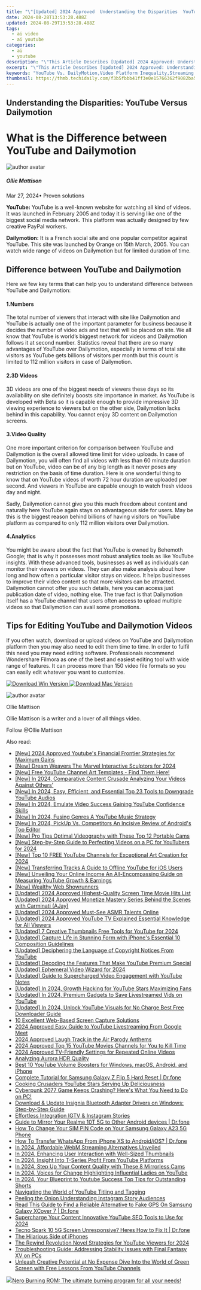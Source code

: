 ```yaml
---
title: "\"[Updated] 2024 Approved  Understanding the Disparities  YouTube Versus Dailymotion\""
date: 2024-08-28T13:53:28.488Z
updated: 2024-08-29T13:53:28.488Z
tags:
  - ai video
  - ai youtube
categories:
  - ai
  - youtube
description: "\"This Article Describes [Updated] 2024 Approved: Understanding the Disparities: YouTube Versus Dailymotion\""
excerpt: "\"This Article Describes [Updated] 2024 Approved: Understanding the Disparities: YouTube Versus Dailymotion\""
keywords: "YouTube Vs. DailyMotion,Video Platform Inequality,Streaming Service Gap,Media Access Disparity,Content Distribution Divide,Online Video Discrepancy,Digital Platform Bias"
thumbnail: https://thmb.techidaily.com/f3b5fbbb41ff3e0e15766362f9082ba5609c00b8437978e5e3317dc5d76ea72c.jpg
---
```


## Understanding the Disparities: YouTube Versus Dailymotion

# What is the Difference between YouTube and Dailymotion

![author avatar](https://images.wondershare.com/filmora/article-images/ollie-mattison.jpg)

##### Ollie Mattison

 Mar 27, 2024• Proven solutions

**YouTube:** YouTube is a well-known website for watching all kind of videos. It was launched in February 2005 and today it is serving like one of the biggest social media network. This platform was actually designed by few creative PayPal workers.

**Dailymotion:** It is a French social site and one popular competitor against YouTube. This site was launched by Orange on 15th March, 2005\. You can watch wide range of videos on Dailymotion but for limited duration of time.

## Difference between YouTube and Dailymotion

 Here we few key terms that can help you to understand difference between YouTube and Dailymotion:

#### 1.Numbers

 The total number of viewers that interact with site like Dailymotion and YouTube is actually one of the important parameter for business because it decides the number of video ads and text that will be placed on site. We all know that YouTube is world’s biggest network for videos and Dailymotion follows it at second number. Statistics reveal that there are so many advantages of YouTube over Dailymotion, especially in terms of total site visitors as YouTube gets billions of visitors per month but this count is limited to 112 million visitors in case of Dailymotion.

#### 2.3D Videos

 3D videos are one of the biggest needs of viewers these days so its availability on site definitely boosts site importance in market. As YouTube is developed with Beta so it is capable enough to provide impressive 3D viewing experience to viewers but on the other side, Dailymotion lacks behind in this capability. You cannot enjoy 3D content on Dailymotion screens.

#### 3.Video Quality

 One more important criterion for comparison between YouTube and Dailymotion is the overall allowed time limit for video uploads. In case of Dailymotion, you will often find all videos with less than 60 minute duration but on YouTube, video can be of any big length as it never poses any restriction on the basis of time duration. Here is one wonderful thing to know that on YouTube videos of worth 72 hour duration are uploaded per second. And viewers in YouTube are capable enough to watch fresh videos day and night.

 Sadly, Dailymotion cannot give you this much freedom about content and naturally here YouTube again stays on advantageous side for users. May be this is the biggest reason behind billions of having visitors on YouTube platform as compared to only 112 million visitors over Dailymotion.

#### 4.Analytics

 You might be aware about the fact that YouTube is owned by Behemoth Google; that is why it possesses most robust analytics tools as like YouTube insights. With these advanced tools, businesses as well as individuals can monitor their viewers on videos. They can also make analysis about how long and how often a particular visitor stays on videos. It helps businesses to improve their video content so that more visitors can be attracted. Dailymotion cannot offer you such details, here you can access just publication date of video, nothing else. The true fact is that Dailymotion itself has a YouTube channel that users often access to upload multiple videos so that Dailymotion can avail some promotions.

## Tips for Editing YouTube and Dailymotion Videos

 If you often watch, download or upload videos on YouTube and Dailymotion platform then you may also need to edit them time to time. In order to fulfil this need you may need editing software. Professionals recommend Wondershare Filmora as one of the best and easiest editing tool with wide range of features. It can process more than 150 video file formats so you can easily edit whatever you want to customize.

[![Download Win Version](https://images.wondershare.com/filmora/guide/download-btn-win.jpg) ](https://tools.techidaily.com/wondershare/filmora/download/) [![Download Mac Version](https://images.wondershare.com/filmora/guide/download-btn-mac.jpg) ](https://tools.techidaily.com/wondershare/filmora/download/)

![author avatar](https://images.wondershare.com/filmora/article-images/ollie-mattison.jpg)

Ollie Mattison

Ollie Mattison is a writer and a lover of all things video.

Follow @Ollie Mattison


<ins class="adsbygoogle"
     style="display:block"
     data-ad-format="autorelaxed"
     data-ad-client="ca-pub-7571918770474297"
     data-ad-slot="1223367746"></ins>



<ins class="adsbygoogle"
     style="display:block"
     data-ad-client="ca-pub-7571918770474297"
     data-ad-slot="8358498916"
     data-ad-format="auto"
     data-full-width-responsive="true"></ins>





<span class="atpl-alsoreadstyle">Also read:</span>
<div><ul>
<li><a href="https://youtube-sure.techidaily.com/024-approved-youtubes-financial-frontier-strategies-for-maximum-gains/"><u>[New] 2024 Approved  Youtube's Financial Frontier  Strategies for Maximum Gains</u></a></li>
<li><a href="https://youtube-sure.techidaily.com/ream-weavers-the-marvel-interactive-sculptors-for-2024/"><u>[New] Dream Weavers  The Marvel Interactive Sculptors for 2024</u></a></li>
<li><a href="https://youtube-sure.techidaily.com/ree-youtube-channel-art-templates-find-them-here/"><u>[New] Free YouTube Channel Art Templates - Find Them Here!</u></a></li>
<li><a href="https://youtube-sure.techidaily.com/n-2024-comparative-content-crusade-analyzing-your-videos-against-others/"><u>[New] In 2024, Comparative Content Crusade  Analyzing Your Videos Against Others'</u></a></li>
<li><a href="https://youtube-sure.techidaily.com/n-2024-easy-efficient-and-essential-top-23-tools-to-downgrade-youtube-audios/"><u>[New] In 2024, Easy, Efficient, and Essential  Top 23 Tools to Downgrade YouTube Audios</u></a></li>
<li><a href="https://youtube-sure.techidaily.com/n-2024-emulate-video-success-gaining-youtube-confidence-skills/"><u>[New] In 2024, Emulate Video Success  Gaining YouTube Confidence Skills</u></a></li>
<li><a href="https://youtube-sure.techidaily.com/n-2024-fusing-genres-a-youtube-music-strategy/"><u>[New] In 2024, Fusing Genres  A YouTube Music Strategy</u></a></li>
<li><a href="https://vp-tips.techidaily.com/new-in-2024-pickup-vs-competitors-an-incisive-review-of-androids-top-editor/"><u>[New] In 2024, PickUp Vs. Competitors  An Incisive Review of Android's Top Editor</u></a></li>
<li><a href="https://youtube-sure.techidaily.com/ro-tips-optimal-videography-with-these-top-12-portable-cams/"><u>[New] Pro Tips  Optimal Videography with These Top 12 Portable Cams</u></a></li>
<li><a href="https://youtube-sure.techidaily.com/tep-by-step-guide-to-perfecting-videos-on-a-pc-for-youtubers-for-2024/"><u>[New] Step-by-Step Guide to Perfecting Videos on a PC for YouTubers for 2024</u></a></li>
<li><a href="https://youtube-sure.techidaily.com/op-10-free-youtube-channels-for-exceptional-art-creation-for-2024/"><u>[New] Top 10 FREE YouTube Channels for Exceptional Art Creation for 2024</u></a></li>
<li><a href="https://youtube-sure.techidaily.com/ransferring-tracks-a-guide-to-offline-youtube-for-ios-users/"><u>[New] Transferring Tracks  A Guide to Offline YouTube for iOS Users</u></a></li>
<li><a href="https://youtube-sure.techidaily.com/nveiling-your-online-income-an-all-encompassing-guide-on-measuring-youtube-growth-and-earnings/"><u>[New] Unveiling Your Online Income  An All-Encompassing Guide on Measuring YouTube Growth & Earnings</u></a></li>
<li><a href="https://youtube-sure.techidaily.com/ealthy-web-showrunners/"><u>[New] Wealthy Web Showrunners</u></a></li>
<li><a href="https://youtube-sure.techidaily.com/ed-2024-approved-highest-quality-screen-time-movie-hits-list/"><u>[Updated] 2024 Approved  Highest-Quality Screen Time  Movie Hits List</u></a></li>
<li><a href="https://youtube-sure.techidaily.com/ed-2024-approved-monetize-mastery-series-behind-the-scenes-with-carminati-ajay/"><u>[Updated] 2024 Approved  Monetize Mastery Series  Behind the Scenes with Carminati (AJay)</u></a></li>
<li><a href="https://youtube-sure.techidaily.com/ed-2024-approved-must-see-asmr-talents-online/"><u>[Updated] 2024 Approved  Must-See ASMR Talents Online</u></a></li>
<li><a href="https://youtube-sure.techidaily.com/ed-2024-approved-youtube-tv-explained-essential-knowledge-for-all-viewers/"><u>[Updated] 2024 Approved  YouTube TV Explained  Essential Knowledge for All Viewers</u></a></li>
<li><a href="https://youtube-sure.techidaily.com/ed-7-creative-thumbnails-free-tools-for-youtube-for-2024/"><u>[Updated] 7 Creative Thumbnails  Free Tools for YouTube for 2024</u></a></li>
<li><a href="https://extra-hints.techidaily.com/updated-capture-life-in-stunning-form-with-iphones-essential-10-composition-guidelines/"><u>[Updated] Capture Life in Stunning Form with iPhone's Essential 10 Composition Guidelines</u></a></li>
<li><a href="https://youtube-sure.techidaily.com/ed-deciphering-the-language-of-copyright-notices-from-youtube/"><u>[Updated] Deciphering the Language of Copyright Notices From YouTube</u></a></li>
<li><a href="https://youtube-sure.techidaily.com/ed-decoding-the-features-that-make-youtube-premium-special/"><u>[Updated] Decoding the Features That Make YouTube Premium Special</u></a></li>
<li><a href="https://youtube-sure.techidaily.com/ed-ephemeral-video-wizard-for-2024/"><u>[Updated] Ephemeral Video Wizard for 2024</u></a></li>
<li><a href="https://youtube-sure.techidaily.com/ed-guide-to-supercharged-video-engagement-with-youtube-notes/"><u>[Updated] Guide to Supercharged Video Engagement with YouTube Notes</u></a></li>
<li><a href="https://youtube-sure.techidaily.com/ed-in-2024-growth-hacking-for-youtube-stars-maximizing-fans/"><u>[Updated] In 2024, Growth Hacking for YouTube Stars  Maximizing Fans</u></a></li>
<li><a href="https://youtube-sure.techidaily.com/ed-in-2024-premium-gadgets-to-save-livestreamed-vids-on-youtube/"><u>[Updated] In 2024, Premium Gadgets to Save Livestreamed Vids on YouTube</u></a></li>
<li><a href="https://youtube-sure.techidaily.com/ed-in-2024-unlock-youtube-visuals-for-no-charge-best-free-downloader-guide/"><u>[Updated] In 2024, Unlock YouTube Visuals for No Charge  Best Free Downloader Guide</u></a></li>
<li><a href="https://digital-screen-recording.techidaily.com/10-excellent-web-based-screen-capture-solutions/"><u>10 Excellent Web-Based Screen Capture Solutions</u></a></li>
<li><a href="https://youtube-sure.techidaily.com/approved-easy-guide-to-youtube-livestreaming-from-google-meet/"><u>2024 Approved  Easy Guide to YouTube Livestreaming From Google Meet</u></a></li>
<li><a href="https://youtube-sure.techidaily.com/approved-laugh-track-in-the-air-parody-anthems/"><u>2024 Approved  Laugh Track in the Air  Parody Anthems</u></a></li>
<li><a href="https://youtube-tips.techidaily.com/approved-top-15-youtube-movies-channels-for-you-to-kill-time/"><u>2024 Approved  Top 15 YouTube Movies Channels for You to Kill Time</u></a></li>
<li><a href="https://youtube-sure.techidaily.com/approved-tv-friendly-settings-for-repeated-online-videos/"><u>2024 Approved  TV-Friendly Settings for Repeated Online Videos</u></a></li>
<li><a href="https://fox-cloud.techidaily.com/analyzing-aurora-hdr-quality/"><u>Analyzing Aurora HDR Quality</u></a></li>
<li><a href="https://youtube-sure.techidaily.com/10-youtube-volume-boosters-for-windows-macos-android-and-iphone/"><u>Best 10 YouTube Volume Boosters for Windows, macOS, Android, and iPhone</u></a></li>
<li><a href="https://techidaily.com/complete-tutorial-for-samsung-galaxy-z-flip-5-hard-reset-drfone-by-drfone-reset-android-reset-android/"><u>Complete Tutorial for Samsung Galaxy Z Flip 5 Hard Reset | Dr.fone</u></a></li>
<li><a href="https://youtube-sure.techidaily.com/ng-crusaders-youtube-stars-serving-up-deliciousness/"><u>Cooking Crusaders  YouTube Stars Serving Up Deliciousness</u></a></li>
<li><a href="https://some-guidance.techidaily.com/cyberpunk-2077-game-keeps-crashing-heres-what-you-need-to-do-on-pc/"><u>Cyberpunk 2077 Game Keeps Crashing? Here's What You Need to Do on PC!</u></a></li>
<li><a href="https://hardware-help.techidaily.com/download-and-update-insignia-bluetooth-adapter-drivers-on-windows-step-by-step-guide/"><u>Download & Update Insignia Bluetooth Adapter Drivers on Windows: Step-by-Step Guide</u></a></li>
<li><a href="https://instagram-clips.techidaily.com/effortless-integration-igtv-and-instagram-stories/"><u>Effortless Integration  IGTV & Instagram Stories</u></a></li>
<li><a href="https://screen-mirror.techidaily.com/guide-to-mirror-your-realme-10t-5g-to-other-android-devices-drfone-by-drfone-android/"><u>Guide to Mirror Your Realme 10T 5G to Other Android devices | Dr.fone</u></a></li>
<li><a href="https://sim-unlock.techidaily.com/how-to-change-your-sim-pin-code-on-your-samsung-galaxy-a23-5g-phone-by-drfone-android/"><u>How To Change Your SIM PIN Code on Your Samsung Galaxy A23 5G Phone</u></a></li>
<li><a href="https://review-topics.techidaily.com/how-to-transfer-whatsapp-from-iphone-xs-to-androidios-drfone-by-drfone-transfer-whatsapp-from-ios-transfer-whatsapp-from-ios/"><u>How To Transfer WhatsApp From iPhone XS to Android/iOS? | Dr.fone</u></a></li>
<li><a href="https://extra-tips.techidaily.com/in-2024-affordable-webm-streaming-alternatives-unveiled/"><u>In 2024, Affordable WebM Streaming Alternatives Unveiled</u></a></li>
<li><a href="https://youtube-sure.techidaily.com/24-enhancing-user-interaction-with-well-sized-thumbnails/"><u>In 2024, Enhancing User Interaction with Well-Sized Thumbnails</u></a></li>
<li><a href="https://youtube-sure.techidaily.com/24-insight-into-t-series-profit-from-youtube-platforms/"><u>In 2024, Insight Into T-Series Profit From YouTube Platforms</u></a></li>
<li><a href="https://youtube-sure.techidaily.com/24-step-up-your-content-quality-with-these-8-mirrorless-cams/"><u>In 2024, Step Up Your Content Quality with These 8 Mirrorless Cams</u></a></li>
<li><a href="https://youtube-sure.techidaily.com/24-voices-for-change-highlighting-influential-ladies-on-youtube/"><u>In 2024, Voices for Change  Highlighting Influential Ladies on YouTube</u></a></li>
<li><a href="https://youtube-sure.techidaily.com/24-your-blueprint-to-youtube-success-top-tips-for-outstanding-shorts/"><u>In 2024, Your Blueprint to Youtube Success  Top Tips for Outstanding Shorts</u></a></li>
<li><a href="https://youtube-sure.techidaily.com/ating-the-world-of-youtube-titling-and-tagging/"><u>Navigating the World of YouTube Titling and Tagging</u></a></li>
<li><a href="https://instagram-clips.techidaily.com/peeling-the-onion-understanding-instagram-story-audiences/"><u>Peeling the Onion  Understanding Instagram Story Audiences</u></a></li>
<li><a href="https://fake-location.techidaily.com/read-this-guide-to-find-a-reliable-alternative-to-fake-gps-on-samsung-galaxy-xcover-7-drfone-by-drfone-virtual-android/"><u>Read This Guide to Find a Reliable Alternative to Fake GPS On Samsung Galaxy XCover 7 | Dr.fone</u></a></li>
<li><a href="https://youtube-sure.techidaily.com/charge-your-content-innovative-youtube-seo-tools-to-use-for-2024/"><u>Supercharge Your Content  Innovative YouTube SEO Tools to Use for 2024</u></a></li>
<li><a href="https://howto.techidaily.com/tecno-spark-10-5g-screen-unresponsive-heres-how-to-fix-it-drfone-by-drfone-fix-android-problems-fix-android-problems/"><u>Tecno Spark 10 5G Screen Unresponsive? Heres How to Fix It | Dr.fone</u></a></li>
<li><a href="https://extra-lessons.techidaily.com/the-hilarious-side-of-iphones/"><u>The Hilarious Side of iPhones</u></a></li>
<li><a href="https://youtube-sure.techidaily.com/ewind-revolution-novel-strategies-for-youtube-viewers-for-2024/"><u>The Rewind Revolution  Novel Strategies for YouTube Viewers for 2024</u></a></li>
<li><a href="https://win-able.techidaily.com/troubleshooting-guide-addressing-stability-issues-with-final-fantasy-xv-on-pcs/"><u>Troubleshooting Guide: Addressing Stability Issues with Final Fantasy XV on PCs</u></a></li>
<li><a href="https://youtube-sure.techidaily.com/sh-creative-potential-at-no-expense-dive-into-the-world-of-green-screen-with-free-lessons-from-youtube-channels/"><u>Unleash Creative Potential at No Expense  Dive Into the World of Green Screen with Free Lessons From YouTube Channels</u></a></li>
</ul></div>

<!-- affiliate ads begin -->
<a href="https://store.nero.com/order/checkout.php?PRODS=39694080&QTY=1&AFFILIATE=108875&CART=1"><img src="http://cdnwww.nero.com/nero-com-wAssets/img/banners/2023/nbr/fire/Screenshot_1red_gb.jpg" border="0">Nero Burning ROM:
The ultimate burning program for all your needs!</a>
<!-- affiliate ads end -->